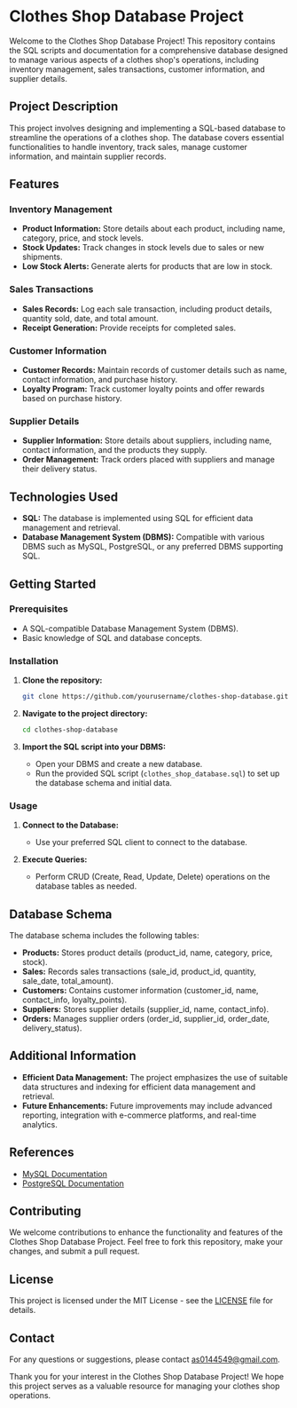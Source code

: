 # Clothes Shop Database Project

Welcome to the Clothes Shop Database Project! This repository contains the SQL scripts and documentation for a comprehensive database designed to manage various aspects of a clothes shop's operations, including inventory management, sales transactions, customer information, and supplier details.

## Project Description

This project involves designing and implementing a SQL-based database to streamline the operations of a clothes shop. The database covers essential functionalities to handle inventory, track sales, manage customer information, and maintain supplier records.

## Features

### Inventory Management

- **Product Information:** Store details about each product, including name, category, price, and stock levels.
- **Stock Updates:** Track changes in stock levels due to sales or new shipments.
- **Low Stock Alerts:** Generate alerts for products that are low in stock.

### Sales Transactions

- **Sales Records:** Log each sale transaction, including product details, quantity sold, date, and total amount.
- **Receipt Generation:** Provide receipts for completed sales.

### Customer Information

- **Customer Records:** Maintain records of customer details such as name, contact information, and purchase history.
- **Loyalty Program:** Track customer loyalty points and offer rewards based on purchase history.

### Supplier Details

- **Supplier Information:** Store details about suppliers, including name, contact information, and the products they supply.
- **Order Management:** Track orders placed with suppliers and manage their delivery status.

## Technologies Used

- **SQL:** The database is implemented using SQL for efficient data management and retrieval.
- **Database Management System (DBMS):** Compatible with various DBMS such as MySQL, PostgreSQL, or any preferred DBMS supporting SQL.

## Getting Started

### Prerequisites

- A SQL-compatible Database Management System (DBMS).
- Basic knowledge of SQL and database concepts.

### Installation

1. **Clone the repository:**

    ```sh
    git clone https://github.com/yourusername/clothes-shop-database.git
    ```

2. **Navigate to the project directory:**

    ```sh
    cd clothes-shop-database
    ```

3. **Import the SQL script into your DBMS:**

    - Open your DBMS and create a new database.
    - Run the provided SQL script (`clothes_shop_database.sql`) to set up the database schema and initial data.

### Usage

1. **Connect to the Database:**

    - Use your preferred SQL client to connect to the database.

2. **Execute Queries:**

    - Perform CRUD (Create, Read, Update, Delete) operations on the database tables as needed.

## Database Schema

The database schema includes the following tables:

- **Products:** Stores product details (product_id, name, category, price, stock).
- **Sales:** Records sales transactions (sale_id, product_id, quantity, sale_date, total_amount).
- **Customers:** Contains customer information (customer_id, name, contact_info, loyalty_points).
- **Suppliers:** Stores supplier details (supplier_id, name, contact_info).
- **Orders:** Manages supplier orders (order_id, supplier_id, order_date, delivery_status).

## Additional Information

- **Efficient Data Management:** The project emphasizes the use of suitable data structures and indexing for efficient data management and retrieval.
- **Future Enhancements:** Future improvements may include advanced reporting, integration with e-commerce platforms, and real-time analytics.

## References

- [MySQL Documentation](https://dev.mysql.com/doc/)
- [PostgreSQL Documentation](https://www.postgresql.org/docs/)

## Contributing

We welcome contributions to enhance the functionality and features of the Clothes Shop Database Project. Feel free to fork this repository, make your changes, and submit a pull request.

## License

This project is licensed under the MIT License - see the [LICENSE](LICENSE) file for details.

## Contact

For any questions or suggestions, please contact [as0144549@gmail.com](mailto:as0144549@gmail.com).

Thank you for your interest in the Clothes Shop Database Project! We hope this project serves as a valuable resource for managing your clothes shop operations.

